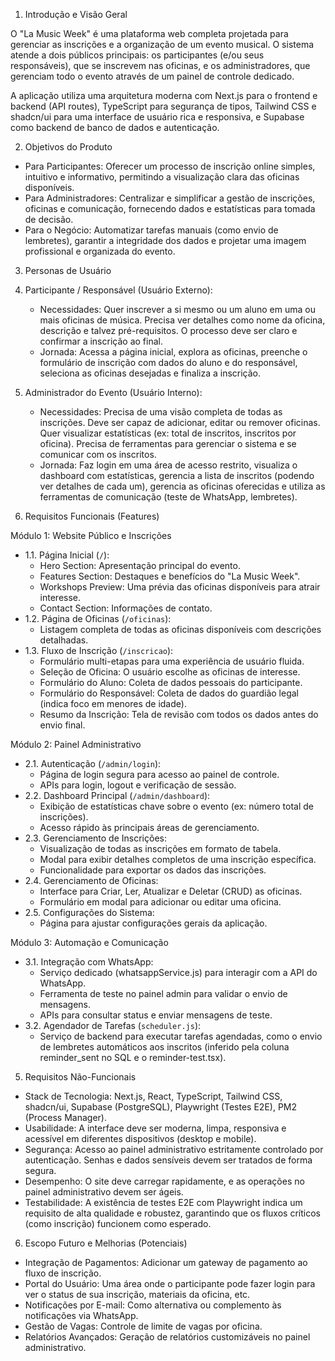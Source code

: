 
  1. Introdução e Visão Geral

  O "La Music Week" é uma plataforma web completa projetada para gerenciar as inscrições e a organização de um evento musical. O sistema atende a dois públicos
  principais: os participantes (e/ou seus responsáveis), que se inscrevem nas oficinas, e os administradores, que gerenciam todo o evento através de um painel de
  controle dedicado.

  A aplicação utiliza uma arquitetura moderna com Next.js para o frontend e backend (API routes), TypeScript para segurança de tipos, Tailwind CSS e shadcn/ui para
  uma interface de usuário rica e responsiva, e Supabase como backend de banco de dados e autenticação.

  2. Objetivos do Produto

   * Para Participantes: Oferecer um processo de inscrição online simples, intuitivo e informativo, permitindo a visualização clara das oficinas disponíveis.
   * Para Administradores: Centralizar e simplificar a gestão de inscrições, oficinas e comunicação, fornecendo dados e estatísticas para tomada de decisão.
   * Para o Negócio: Automatizar tarefas manuais (como envio de lembretes), garantir a integridade dos dados e projetar uma imagem profissional e organizada do
     evento.

  3. Personas de Usuário

   1. Participante / Responsável (Usuário Externo):
       * Necessidades: Quer inscrever a si mesmo ou um aluno em uma ou mais oficinas de música. Precisa ver detalhes como nome da oficina, descrição e talvez
         pré-requisitos. O processo deve ser claro e confirmar a inscrição ao final.
       * Jornada: Acessa a página inicial, explora as oficinas, preenche o formulário de inscrição com dados do aluno e do responsável, seleciona as oficinas
         desejadas e finaliza a inscrição.

   2. Administrador do Evento (Usuário Interno):
       * Necessidades: Precisa de uma visão completa de todas as inscrições. Deve ser capaz de adicionar, editar ou remover oficinas. Quer visualizar estatísticas
         (ex: total de inscritos, inscritos por oficina). Precisa de ferramentas para gerenciar o sistema e se comunicar com os inscritos.
       * Jornada: Faz login em uma área de acesso restrito, visualiza o dashboard com estatísticas, gerencia a lista de inscritos (podendo ver detalhes de cada um),
         gerencia as oficinas oferecidas e utiliza as ferramentas de comunicação (teste de WhatsApp, lembretes).

  4. Requisitos Funcionais (Features)

  Módulo 1: Website Público e Inscrições

   * 1.1. Página Inicial (`/`):
       * Hero Section: Apresentação principal do evento.
       * Features Section: Destaques e benefícios do "La Music Week".
       * Workshops Preview: Uma prévia das oficinas disponíveis para atrair interesse.
       * Contact Section: Informações de contato.
   * 1.2. Página de Oficinas (`/oficinas`):
       * Listagem completa de todas as oficinas disponíveis com descrições detalhadas.
   * 1.3. Fluxo de Inscrição (`/inscricao`):
       * Formulário multi-etapas para uma experiência de usuário fluida.
       * Seleção de Oficina: O usuário escolhe as oficinas de interesse.
       * Formulário do Aluno: Coleta de dados pessoais do participante.
       * Formulário do Responsável: Coleta de dados do guardião legal (indica foco em menores de idade).
       * Resumo da Inscrição: Tela de revisão com todos os dados antes do envio final.

  Módulo 2: Painel Administrativo

   * 2.1. Autenticação (`/admin/login`):
       * Página de login segura para acesso ao painel de controle.
       * APIs para login, logout e verificação de sessão.
   * 2.2. Dashboard Principal (`/admin/dashboard`):
       * Exibição de estatísticas chave sobre o evento (ex: número total de inscrições).
       * Acesso rápido às principais áreas de gerenciamento.
   * 2.3. Gerenciamento de Inscrições:
       * Visualização de todas as inscrições em formato de tabela.
       * Modal para exibir detalhes completos de uma inscrição específica.
       * Funcionalidade para exportar os dados das inscrições.
   * 2.4. Gerenciamento de Oficinas:
       * Interface para Criar, Ler, Atualizar e Deletar (CRUD) as oficinas.
       * Formulário em modal para adicionar ou editar uma oficina.
   * 2.5. Configurações do Sistema:
       * Página para ajustar configurações gerais da aplicação.

  Módulo 3: Automação e Comunicação

   * 3.1. Integração com WhatsApp:
       * Serviço dedicado (whatsappService.js) para interagir com a API do WhatsApp.
       * Ferramenta de teste no painel admin para validar o envio de mensagens.
       * APIs para consultar status e enviar mensagens de teste.
   * 3.2. Agendador de Tarefas (`scheduler.js`):
       * Serviço de backend para executar tarefas agendadas, como o envio de lembretes automáticos aos inscritos (inferido pela coluna reminder_sent no SQL e o
         reminder-test.tsx).

  5. Requisitos Não-Funcionais

   * Stack de Tecnologia: Next.js, React, TypeScript, Tailwind CSS, shadcn/ui, Supabase (PostgreSQL), Playwright (Testes E2E), PM2 (Process Manager).
   * Usabilidade: A interface deve ser moderna, limpa, responsiva e acessível em diferentes dispositivos (desktop e mobile).
   * Segurança: Acesso ao painel administrativo estritamente controlado por autenticação. Senhas e dados sensíveis devem ser tratados de forma segura.
   * Desempenho: O site deve carregar rapidamente, e as operações no painel administrativo devem ser ágeis.
   * Testabilidade: A existência de testes E2E com Playwright indica um requisito de alta qualidade e robustez, garantindo que os fluxos críticos (como inscrição)
     funcionem como esperado.

  6. Escopo Futuro e Melhorias (Potenciais)

   * Integração de Pagamentos: Adicionar um gateway de pagamento ao fluxo de inscrição.
   * Portal do Usuário: Uma área onde o participante pode fazer login para ver o status de sua inscrição, materiais da oficina, etc.
   * Notificações por E-mail: Como alternativa ou complemento às notificações via WhatsApp.
   * Gestão de Vagas: Controle de limite de vagas por oficina.
   * Relatórios Avançados: Geração de relatórios customizáveis no painel administrativo.